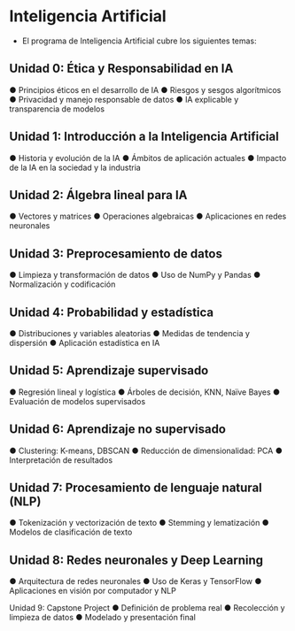 # Inteligencia Artificial

- El programa de Inteligencia Artificial cubre los siguientes temas:
  
## Unidad 0: Ética y Responsabilidad en IA
● Principios éticos en el desarrollo de IA
● Riesgos y sesgos algorítmicos
● Privacidad y manejo responsable de datos
● IA explicable y transparencia de modelos

## Unidad 1: Introducción a la Inteligencia Artificial
● Historia y evolución de la IA
● Ámbitos de aplicación actuales
● Impacto de la IA en la sociedad y la industria

## Unidad 2: Álgebra lineal para IA
● Vectores y matrices
● Operaciones algebraicas
● Aplicaciones en redes neuronales 

## Unidad 3: Preprocesamiento de datos
● Limpieza y transformación de datos
● Uso de NumPy y Pandas
● Normalización y codificación

## Unidad 4: Probabilidad y estadística
● Distribuciones y variables aleatorias
● Medidas de tendencia y dispersión
● Aplicación estadística en IA 

## Unidad 5: Aprendizaje supervisado
● Regresión lineal y logística
● Árboles de decisión, KNN, Naïve Bayes
● Evaluación de modelos supervisados

## Unidad 6: Aprendizaje no supervisado
● Clustering: K-means, DBSCAN
● Reducción de dimensionalidad: PCA
● Interpretación de resultados

## Unidad 7: Procesamiento de lenguaje natural (NLP)
● Tokenización y vectorización de texto
● Stemming y lematización
● Modelos de clasificación de texto

## Unidad 8: Redes neuronales y Deep Learning
● Arquitectura de redes neuronales
● Uso de Keras y TensorFlow
● Aplicaciones en visión por computador y NLP

Unidad 9: Capstone Project
● Definición de problema real
● Recolección y limpieza de datos
● Modelado y presentación final

